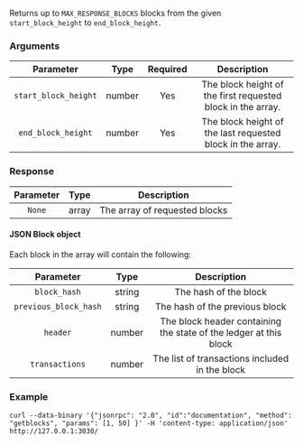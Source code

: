 Returns up to `MAX_RESPONSE_BLOCKS` blocks from the given `start_block_height` to `end_block_height`.

### Arguments

|       Parameter      |  Type  | Required |                         Description                         |
|:--------------------:|:------:|:--------:|:-----------------------------------------------------------:|
| `start_block_height` | number |    Yes   | The block height of the first requested block in the array. |
| `end_block_height`   | number |    Yes   | The block height of the last requested block in the array.  |

### Response

|     Parameter         |  Type  |                Description               |
|:---------------------:|:------:|:----------------------------------------:|
| `None`                |  array | The array of requested blocks            |


#### JSON Block object
Each block in the array will contain the following:

|        Parameter            |  Type  |                            Description                            |
|:---------------------------:|:------:|:-----------------------------------------------------------------:|
| `block_hash`                | string | The hash of the block                                             |
| `previous_block_hash`       | string | The hash of the previous block                                    |
| `header`                    | number | The block header containing the state of the ledger at this block |
| `transactions`              | number | The list of transactions included in the block                    |


### Example
```ignore
curl --data-binary '{"jsonrpc": "2.0", "id":"documentation", "method": "getblocks", "params": [1, 50] }' -H 'content-type: application/json' http://127.0.0.1:3030/
```
